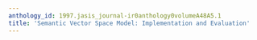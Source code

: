 ```yaml
---
anthology_id: 1997.jasis_journal-ir0anthology0volumeA48A5.1
title: 'Semantic Vector Space Model: Implementation and Evaluation'
---
```

